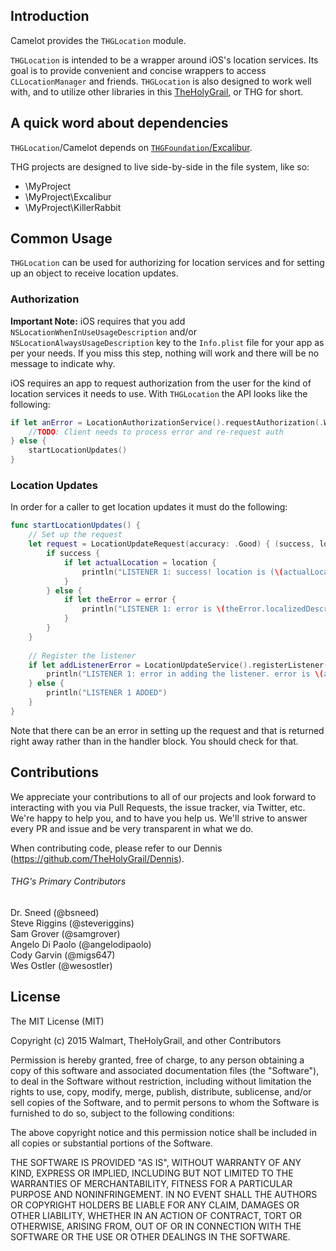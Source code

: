 ## Introduction

Camelot provides the `THGLocation` module.

`THGLocation` is intended to be a wrapper around iOS's location services. Its goal is to provide convenient and concise wrappers to access `CLLocationManager` and friends. `THGLocation` is also designed to work well with, and to utilize other libraries in this [TheHolyGrail](https://github.com/TheHolyGrail), or THG for short.

## A quick word about dependencies

`THGLocation`/Camelot depends on [`THGFoundation`/Excalibur](https://github.com/TheHolyGrail/Excalibur).

THG projects are designed to live side-by-side in the file system, like so:

* \MyProject
* \MyProject\Excalibur
* \MyProject\KillerRabbit

## Common Usage

`THGLocation` can be used for authorizing for location services and for setting up an object to receive location updates.

### Authorization

**Important Note:** iOS requires that you add `NSLocationWhenInUseUsageDescription` and/or `NSLocationAlwaysUsageDescription` key to the `Info.plist` file for your app as per your needs. If you miss this step, nothing will work and there will be no message to indicate why.

iOS requires an app to request authorization from the user for the kind of location services it needs to use. With `THGLocation` the API looks like the following:

```Swift
if let anError = LocationAuthorizationService().requestAuthorization(.WhenInUse) {
    //TODO: Client needs to process error and re-request auth
} else {
    startLocationUpdates()
}
```

### Location Updates

In order for a caller to get location updates it must do the following:

```Swift
func startLocationUpdates() {
    // Set up the request
    let request = LocationUpdateRequest(accuracy: .Good) { (success, location, error) -> Void in
        if success {
            if let actualLocation = location {
                println("LISTENER 1: success! location is (\(actualLocation.coordinate.latitude), \(actualLocation.coordinate.longitude))")
            }
        } else {
            if let theError = error {
                println("LISTENER 1: error is \(theError.localizedDescription)")
            }
        }
    }
    
    // Register the listener
    if let addListenerError = LocationUpdateService().registerListener(self, request: request) {
        println("LISTENER 1: error in adding the listener. error is \(addListenerError.localizedDescription)")
    } else {
        println("LISTENER 1 ADDED")
    }
}
```

Note that there can be an error in setting up the request and that is returned right away rather than in the handler block. You should check for that.

## Contributions

We appreciate your contributions to all of our projects and look forward to interacting with you via Pull Requests, the issue tracker, via Twitter, etc.  We're happy to help you, and to have you help us.  We'll strive to answer every PR and issue and be very transparent in what we do.

When contributing code, please refer to our Dennis (https://github.com/TheHolyGrail/Dennis).

###### THG's Primary Contributors

Dr. Sneed (@bsneed)<br>
Steve Riggins (@steveriggins)<br>
Sam Grover (@samgrover)<br>
Angelo Di Paolo (@angelodipaolo)<br>
Cody Garvin (@migs647)<br>
Wes Ostler (@wesostler)<br>

## License

The MIT License (MIT)

Copyright (c) 2015 Walmart, TheHolyGrail, and other Contributors

Permission is hereby granted, free of charge, to any person obtaining a copy
of this software and associated documentation files (the "Software"), to deal
in the Software without restriction, including without limitation the rights
to use, copy, modify, merge, publish, distribute, sublicense, and/or sell
copies of the Software, and to permit persons to whom the Software is
furnished to do so, subject to the following conditions:

The above copyright notice and this permission notice shall be included in all
copies or substantial portions of the Software.

THE SOFTWARE IS PROVIDED "AS IS", WITHOUT WARRANTY OF ANY KIND, EXPRESS OR
IMPLIED, INCLUDING BUT NOT LIMITED TO THE WARRANTIES OF MERCHANTABILITY,
FITNESS FOR A PARTICULAR PURPOSE AND NONINFRINGEMENT. IN NO EVENT SHALL THE
AUTHORS OR COPYRIGHT HOLDERS BE LIABLE FOR ANY CLAIM, DAMAGES OR OTHER
LIABILITY, WHETHER IN AN ACTION OF CONTRACT, TORT OR OTHERWISE, ARISING FROM,
OUT OF OR IN CONNECTION WITH THE SOFTWARE OR THE USE OR OTHER DEALINGS IN THE
SOFTWARE.

